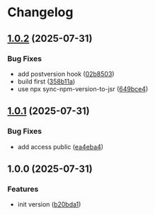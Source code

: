 # Changelog

## [1.0.2](https://github.com/node-modules/sync-npm-version-to-jsr/compare/v1.0.1...v1.0.2) (2025-07-31)


### Bug Fixes

* add postversion hook ([02b8503](https://github.com/node-modules/sync-npm-version-to-jsr/commit/02b85039d7ce539e0f038d5abcfeb48434d8ce4b))
* build first ([358b11a](https://github.com/node-modules/sync-npm-version-to-jsr/commit/358b11abb9569666ee350d241c76e66364816481))
* use npx sync-npm-version-to-jsr ([649bce4](https://github.com/node-modules/sync-npm-version-to-jsr/commit/649bce4dcc8ea788b442416a15f2f505c586d4c0))

## [1.0.1](https://github.com/node-modules/sync-npm-version-to-jsr/compare/v1.0.0...v1.0.1) (2025-07-31)


### Bug Fixes

* add access public ([ea4eba4](https://github.com/node-modules/sync-npm-version-to-jsr/commit/ea4eba4050fd674723b9991c0408e0b8a3dec2f6))

## 1.0.0 (2025-07-31)


### Features

* init version ([b20bda1](https://github.com/node-modules/sync-npm-version-to-jsr/commit/b20bda13cdaf5da89157d8b0c533fa99a4dd32bc))
